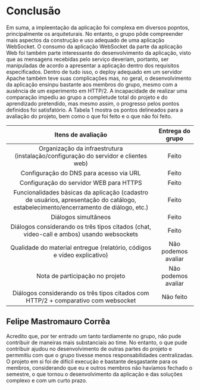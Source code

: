 # Conclusão

Em suma, a impleentação da aplicação foi complexa em diversos popntos, principalmente os arquiteturais. No entanto, o grupo pôde compreender mais aspectos da construção e uso adequado de uma aplicação WebSocket.
O consumo da aplicação WebSocket da parte da aplicação Web foi também parte interessante do desenvolvimento da aplicação, visto que as mensagens recebidas pelo serviço deveriam, portanto, ser manipuladas de acordo a apresentar a aplicação dentro dos requisitos especificados.
Dentro de tudo isso, o deploy adequado em um servidor Apache também teve suas complicações mas, no geral, o desenvolvimento da aplicação ensinpu bastante aos membros do grupo, mesmo com a ausência de um experimento em HTTP/2. A incapacidade de realizar uma comparação impediu ao grupo a completude total do projeto e do aprendizado pretendido, mas mesmo assim, o progresso pelos pontos definidos foi satisfatório.
A Tabela 1 mostra os pontos delineados para a avaliação do projeto, bem como o que foi feito e o que não foi feito.

| Itens de avaliação | Entrega do grupo |
|:------------------:|:----------------:|
| Organização da infraestrutura (instalação/configuração do servidor e clientes web)| Feito |
| Configuração do DNS para acesso via URL | Feito |
| Configuração do servidor WEB para HTTPS | Feito |
| Funcionalidades básicas da aplicação (cadastro de usuários, apresentação do catálogo, estabelecimento/encerramento de diálogo, etc.) | Feito |
| Diálogos simultâneos | Feito |
| Diálogos considerando os três tipos citados (chat, video-call e ambos) usando websockets | Feito |
| Qualidade do material entregue (relatório, códigos e vídeo explicativo)|  Não podemos avaliar |
| Nota de participação no projeto | Não podemos avaliar  |
| Diálogos considerando os três tipos citados com HTTP/2 + comparativo com websocket | Não feito |


## Felipe Mastromauro Corrêa

Acredito que, por ter entrado um tanto tardiamente no grupo, não pude contribuir de maneiras mais substanciais ao time. No entanto, o que pude contribuir ajudou no desenvolvimento de outras partes do projeto e permmitiu com que o grupo tivesse menos responsabilidades centralizadas.
O projeto em si foi de difícil execução e bastante desgastante para os membros, considerando que eu e outros membros não havíamos fechado o semestre, o que tornou o desenvolvimento da aplicação e das soluções complexo e com um curto prazo.